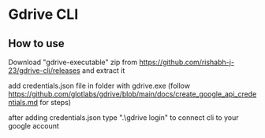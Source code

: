 # Gdrive CLI

## How to use 
Download "gdrive-executable" zip from https://github.com/rishabh-j-23/gdrive-cli/releases and extract it

add credentials.json file in folder with gdrive.exe (follow https://github.com/glotlabs/gdrive/blob/main/docs/create_google_api_credentials.md for steps)

after adding credentials.json type ".\gdrive login" to connect cli to your google account